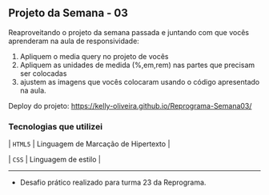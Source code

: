 ## Projeto da Semana - 03

 <p>

  Reaproveitando o projeto da semana passada e juntando com que vocês aprenderam na aula de responsividade: 
  <br />
   1) Apliquem o media query no projeto de vocês  <br />
   2) Apliquem as unidades de medida (%,em,rem) nas partes que precisam ser colocadas <br />
   3) ajustem as imagens que vocês colocaram usando o código apresentado na aula.  <br />
   
  Deploy do projeto: https://kelly-oliveira.github.io/Reprograma-Semana03/
</p>


###  Tecnologias que utilizei
  
  | `HTML5` | Linguagem de Marcação de Hipertexto |

  | `CSS` | Linguagem de estilo |
 
<hr />

- Desafio prático realizado para turma 23 da Reprograma.
